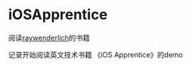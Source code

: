 # iOSApprentice
阅读[raywenderlich](https://www.raywenderlich.com)的书籍

记录开始阅读英文技术书籍 《iOS Apprentice》的demo
